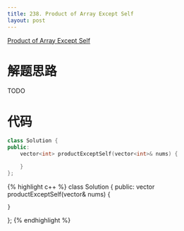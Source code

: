 ```yaml
---
title: 238. Product of Array Except Self
layout: post
---
```


[Product of Array Except Self](https://leetcode-cn.com/problems/product-of-array-except-self/description/)

# 解题思路

TODO

# 代码

```c++
class Solution {
public:
    vector<int> productExceptSelf(vector<int>& nums) {

    }
};
```

{% highlight c++ %}
class Solution {
public:
    vector<int> productExceptSelf(vector<int>& nums) {

    }
};
{% endhighlight %}

